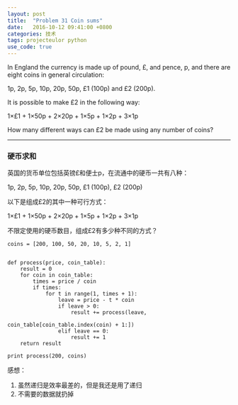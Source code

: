 ```yaml
---
layout: post
title:  "Problem 31 Coin sums"
date:   2016-10-12 09:41:00 +0800
categories: 技术
tags: projecteulor python
use_code: true
---
```

In England the currency is made up of pound, £, and pence, p, and there are eight coins in general circulation:

1p, 2p, 5p, 10p, 20p, 50p, £1 (100p) and £2 (200p).

It is possible to make £2 in the following way:

1×£1 + 1×50p + 2×20p + 1×5p + 1×2p + 3×1p

How many different ways can £2 be made using any number of coins?

<!--more-->

*****

### 硬币求和 ###

英国的货币单位包括英镑£和便士p，在流通中的硬币一共有八种：

1p, 2p, 5p, 10p, 20p, 50p, £1 (100p), £2 (200p)

以下是组成£2的其中一种可行方式：

1×£1 + 1×50p + 2×20p + 1×5p + 1×2p + 3×1p

不限定使用的硬币数目，组成£2有多少种不同的方式？

    coins = [200, 100, 50, 20, 10, 5, 2, 1]


    def process(price, coin_table):
        result = 0
        for coin in coin_table:
            times = price / coin
            if times:
                for t in range(1, times + 1):
                    leave = price - t * coin
                    if leave > 0:
                        result += process(leave,
                                          coin_table[coin_table.index(coin) + 1:])
                    elif leave == 0:
                        result += 1
        return result

    print process(200, coins)

感想：

1. 虽然递归是效率最差的，但是我还是用了递归
2. 不需要的数据就扔掉
